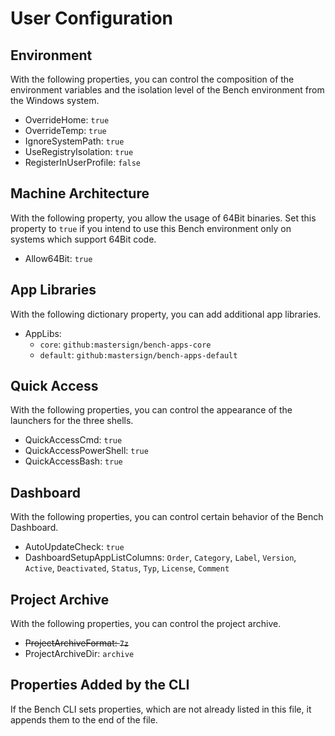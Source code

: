 # User Configuration

## Environment

With the following properties, you can control the composition of the environment variables and the isolation level of the Bench environment from the Windows system.

* OverrideHome: `true`
* OverrideTemp: `true`
* IgnoreSystemPath: `true`
* UseRegistryIsolation: `true`
* RegisterInUserProfile: `false`
<!-- * EnvironmentPath: `$HomeDir$\bin` -->
<!--
* Environment:
    + `MY_VAR`: `my custom value`
-->

## Machine Architecture

With the following property, you allow the usage of 64Bit binaries.
Set this property to `true` if you intend to use this Bench environment
only on systems which support 64Bit code.

* Allow64Bit: `true`

## App Libraries

With the following dictionary property, you can add additional app libraries.

* AppLibs:
    + `core`: `github:mastersign/bench-apps-core`
    + `default`: `github:mastersign/bench-apps-default`

## Quick Access

With the following properties, you can control the appearance of the launchers for the three shells.

* QuickAccessCmd: `true`
* QuickAccessPowerShell: `true`
* QuickAccessBash: `true`

## Dashboard

With the following properties, you can control certain behavior of the Bench Dashboard.

* AutoUpdateCheck: `true`
* DashboardSetupAppListColumns: `Order`, `Category`, `Label`, `Version`, `Active`, `Deactivated`, `Status`, `Typ`, `License`, `Comment`

## Project Archive

With the following properties, you can control the project archive.

* ~~ProjectArchiveFormat: `7z`~~
* ProjectArchiveDir: `archive`

## Properties Added by the CLI

If the Bench CLI sets properties, which are not already listed in this file,
it appends them to the end of the file.
